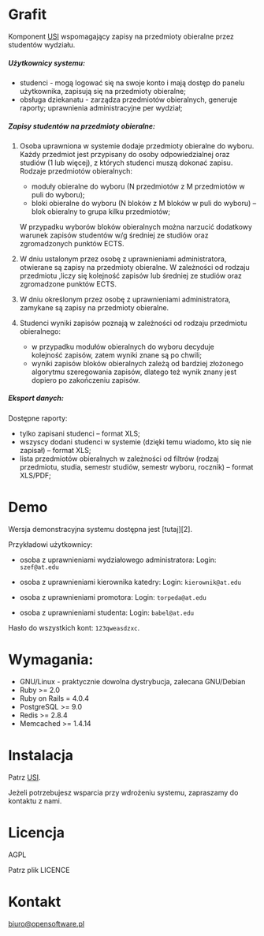 # Grafit


Komponent [USI][1] wspomagający zapisy na przedmioty obieralne przez studentów wydziału. 

##### Użytkownicy systemu:
* studenci - mogą logować się na swoje konto i mają dostęp do panelu użytkownika, zapisują się na przedmioty obieralne;
* obsługa dziekanatu - zarządza przedmiotów obieralnych, generuje raporty; uprawnienia administracyjne per wydział;



##### Zapisy studentów na przedmioty obieralne:
1. Osoba uprawniona w systemie dodaje przedmioty obieralne do wyboru. Każdy przedmiot jest przypisany do osoby odpowiedzialnej oraz studiów (1 lub więcej), z których studenci muszą dokonać zapisu. Rodzaje przedmiotów obieralnych:

    * moduły obieralne do wyboru (N przedmiotów z M przedmiotów w puli do wyboru);
    * bloki obieralne do wyboru (N bloków z M bloków w puli do wyboru) &ndash; blok obieralny to grupa kilku przedmiotów;

    W przypadku wyborów bloków obieralnych można narzucić dodatkowy warunek zapisów studentów w/g średniej ze studiów oraz zgromadzonych punktów ECTS.

2. W dniu ustalonym przez osobę z uprawnieniami administratora, otwierane są zapisy na przedmioty obieralne. W zależności od rodzaju przedmiotu ,liczy się kolejność zapisów lub średniej ze studiów oraz zgromadzone punktów ECTS.
3. W dniu określonym przez osobę z uprawnieniami administratora, zamykane są zapisy na przedmioty obieralne. 
4. Studenci wyniki zapisów poznają w zależności od rodzaju przedmiotu obieralnego:
    * w przypadku modułów obieralnych do wyboru decyduje kolejność zapisów, zatem wyniki znane są po chwili;
    * wyniki zapisów bloków obieralnych zależą od bardziej złożonego algorytmu szeregowania zapisów, dlatego też wynik znany jest dopiero po zakończeniu zapisów.

##### Eksport danych:

Dostępne raporty:

* tylko zapisani studenci &ndash; format XLS;
* wszyscy dodani studenci w systemie (dzięki temu wiadomo, kto się nie zapisał) &ndash; format XLS;
* lista przedmiotów obieralnych w zależności od filtrów (rodzaj przedmiotu, studia, semestr studiów, semestr wyboru, rocznik) &ndash; format XLS/PDF;


# Demo

Wersja demonstracyjna systemu dostępna jest [tutaj][2].

Przykładowi użytkownicy:

* osoba z uprawnieniami wydziałowego administratora:
Login: `szef@at.edu`

* osoba z uprawnieniami kierownika katedry:
Login: `kierownik@at.edu`

* osoba z uprawnieniami promotora:
Login: `torpeda@at.edu`

* osoba z uprawnieniami studenta:
Login: `babel@at.edu `

Hasło do wszystkich kont: `123qweasdzxc`.



# Wymagania:

* GNU/Linux - praktycznie dowolna dystrybucja, zalecana GNU/Debian
* Ruby >= 2.0
* Ruby on Rails = 4.0.4
* PostgreSQL >= 9.0
* Redis >= 2.8.4
* Memcached >= 1.4.14


# Instalacja

Patrz [USI][1].

Jeżeli potrzebujesz wsparcia przy wdrożeniu systemu, zapraszamy do kontaktu z nami.

# Licencja

AGPL

Patrz plik LICENCE

# Kontakt

biuro@opensoftware.pl

[1]: https://github.com/Opensoftware/USI-Core